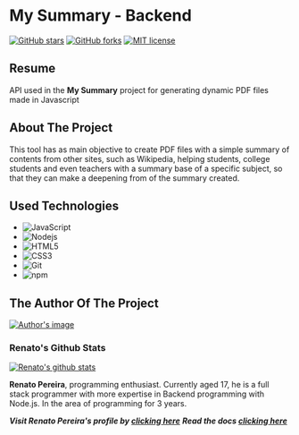 # My Summary - Backend
[![GitHub stars](https://img.shields.io/github/stars/renato3x/pdflow-backend?style=social&label=Star&maxAge=2592000)](https://github.com/renato3x/pdflow-backend/stargazers/) [![GitHub forks](https://img.shields.io/github/forks/renato3x/pdflow-backend?style=social&label=Fork&maxAge=2592000)](https://github.com/renato3x/pdflow-backend/network) [![MIT license](https://img.shields.io/badge/License-MIT-green.svg)](https://lbesson.mit-license.org/)
## Resume
API used in the **My Summary** project for generating dynamic PDF files made in Javascript

## About The Project
This tool has as main objective to create PDF files with a simple summary of contents from other sites, such as Wikipedia, helping students, college students and even teachers with a summary base of a specific subject, so that they can make a deepening from of the summary created.

## Used Technologies
- ![JavaScript](https://img.shields.io/badge/-JavaScript-F7B93E?style=flat-square&logo=javascript&logoColor=fff)
- ![Nodejs](https://img.shields.io/badge/-Node.js-43853d?style=flat-square&logo=Node.js&logoColor=white)
- ![HTML5](https://img.shields.io/badge/-HTML5-E34F26?style=flat-square&logo=html5&logoColor=white)
- ![CSS3](https://img.shields.io/badge/-CSS3-549FDE?style=flat-square&logo=css3&logoColor=white)
- ![Git](https://img.shields.io/badge/-Git-F05032?style=flat-square&logo=git&logoColor=white)
- ![npm](https://img.shields.io/badge/-NPM-CB3837?style=flat-square&logo=npm&logoColor=white)

## The Author Of The Project
[![Author's image](https://avatars.githubusercontent.com/u/66842838?s=460&u=397bc705eae17498f00f7aa7ce96dc2cead1279c&v=4)](https://github.com/renato3x)

### Renato's Github Stats
[![Renato's github stats](https://github-readme-stats.vercel.app/api?username=renato3x&theme=blue-green)](https://github.com/anuraghazra/github-readme-stats)

**Renato Pereira**, programming enthusiast. Currently aged 17, he is a full stack programmer with more expertise in Backend programming with Node.js. In the area of programming for 3 years.

**_Visit Renato Pereira's profile by [clicking here](https://github.com/renato3x)_**
**_Read the docs [clicking here](documentation.md)_**
